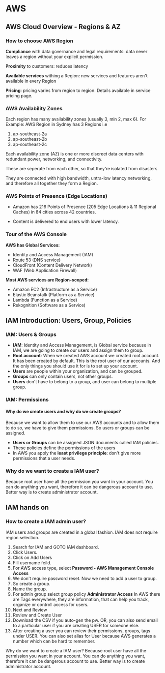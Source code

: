 # AWS

## AWS Cloud Overview - Regions & AZ
### How to choose AWS Region

__Compliance__ with data governance and legal requirements: data never leaves a region without your explicit permission.

__Proximity__ to customers: reduces latency

__Available services__ withing a Region: new services and features aren't available in every Region

__Pricing__: pricing varies from region to region. Details available in service pricing page.

### AWS Availability Zones

Each region has many availability zones (usually 3, min 2, max 6). For Example: AWS Region in Sydney has 3 Regions i.e

  1. ap-southeast-2a
  2. ap-southeast-2b
  3. ap-southeast-2c

Each availability zone (AZ) is one or more discreet data centers with redundant power, networking, and connectivity. 

These are seperate from each other, so that they're isolated from disasters.

They are connected with high bandwidth, untra-low latency networking, and therefore all together they form a Region.

### AWS Points of Presence (Edge Locations)

  * Amazon has 216 Points of Presence (205 Edge         Locations & 11 Regional Caches) in 84 cities across 42 countries.

  * Content is delivered to end users with lower latency.

### Tour of the AWS Console
__AWS has Global Services:__
  * Identity and Access Management (IAM)
  * Route 53 (DNS service)
  * CloudFront (Content Delivery Network)
  * WAF (Web Application Firewall)

__Most AWS services are Region-scoped:__
  * Amazon EC2 (Infrastructure as a Service)
  * Elastic Beanstalk (Platform as a Service)
  * Lambda (Function as a Service)
  * Rekognition (Software as a Service)

## IAM Introduction: Users, Group, Policies

### IAM: Users & Groups
  * __IAM__: Identity and Access Management, is Global service because in IAM, we are going to create our users and assign them to group.
  * __Root account__: When we created AWS account we created root account. It has been created by default. This is the root user of our accounts. And the only things you should use it for is to set up your account.
  * __Users__ are people within your organization, and can be grouped. 
  * __Groups__ can only contain users, not other groups.
  * __Users__ don't have to belong to a group, and user can belong to multiple group. 

### IAM: Permissions
#### Why do we create users and why do we create groups?
Because we want to allow them to use our AWS accounts and to allow them to do so, we have to give them permissions. So users or groups can be assigned.

  * __Users or Groups__ can be assigned JSON documents called IAM policies.
  * These policies define the permissions of the users
  * In AWS you apply the __least privilege principle__: don't give more permissions that a user needs. 

### Why do we want to create a IAM user? 
Because root user have all the permission you want in your account. You can do anything you want, therefore it can be dangerous account to use. Better way is to create administrator account. 

## IAM hands on
### How to create a IAM admin user?
IAM users and groups are created in a global fashion. IAM does not require region selection. 
  1. Search for IAM and GOTO IAM dashboard.
  2. Click Users.
  3. Click on Add Users
  4. Fill username feild.
  5. For AWS access type, select __Password - AWS Management Console Access__
  6. We don't require password reset.
 Now we need to add a user to group. 
  7. So create a group. 
  8. Name the group.
  9. For admin group select group policy __Administrator Access__
  In AWS there are Tags everywhere, they are information, that can help you track, organize or controll access for users.
  10. Next and Review
  11. Review and Create User
  12. Download the CSV if you auto-gen the pw. OR, you can also send email to a particular user if you are creating USER for someone else. 
  13. After creating a user you can review their permissions, groups, tags under USER. You can also set alias for User because AWS generates a number which can be hard to remember. 

Why do we want to create a IAM user? 
Because root user have all the permission you want in your account. You can do anything you want, therefore it can be dangerous account to use. Better way is to create administrator account. 

